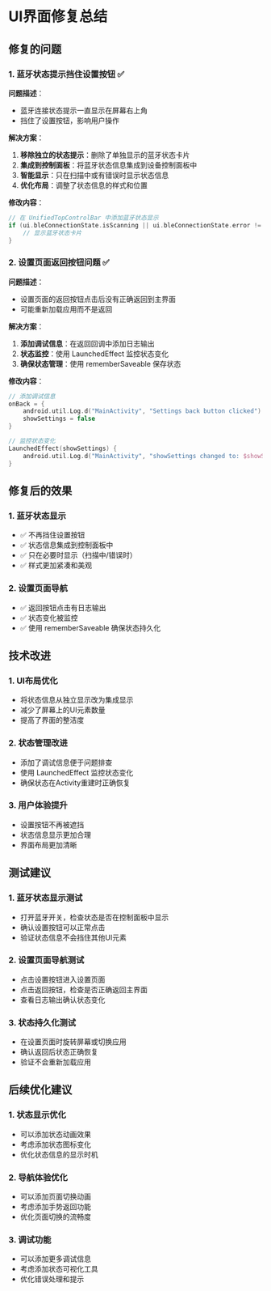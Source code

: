 # UI界面修复总结

## 修复的问题

### 1. 蓝牙状态提示挡住设置按钮 ✅

**问题描述**：
- 蓝牙连接状态提示一直显示在屏幕右上角
- 挡住了设置按钮，影响用户操作

**解决方案**：
1. **移除独立的状态提示**：删除了单独显示的蓝牙状态卡片
2. **集成到控制面板**：将蓝牙状态信息集成到设备控制面板中
3. **智能显示**：只在扫描中或有错误时显示状态信息
4. **优化布局**：调整了状态信息的样式和位置

**修改内容**：
```kotlin
// 在 UnifiedTopControlBar 中添加蓝牙状态显示
if (ui.bleConnectionState.isScanning || ui.bleConnectionState.error != null) {
    // 显示蓝牙状态卡片
}
```

### 2. 设置页面返回按钮问题 ✅

**问题描述**：
- 设置页面的返回按钮点击后没有正确返回到主界面
- 可能重新加载应用而不是返回

**解决方案**：
1. **添加调试信息**：在返回回调中添加日志输出
2. **状态监控**：使用 LaunchedEffect 监控状态变化
3. **确保状态管理**：使用 rememberSaveable 保存状态

**修改内容**：
```kotlin
// 添加调试信息
onBack = { 
    android.util.Log.d("MainActivity", "Settings back button clicked")
    showSettings = false 
}

// 监控状态变化
LaunchedEffect(showSettings) {
    android.util.Log.d("MainActivity", "showSettings changed to: $showSettings")
}
```

## 修复后的效果

### 1. 蓝牙状态显示
- ✅ 不再挡住设置按钮
- ✅ 状态信息集成到控制面板中
- ✅ 只在必要时显示（扫描中/错误时）
- ✅ 样式更加紧凑和美观

### 2. 设置页面导航
- ✅ 返回按钮点击有日志输出
- ✅ 状态变化被监控
- ✅ 使用 rememberSaveable 确保状态持久化

## 技术改进

### 1. UI布局优化
- 将状态信息从独立显示改为集成显示
- 减少了屏幕上的UI元素数量
- 提高了界面的整洁度

### 2. 状态管理改进
- 添加了调试信息便于问题排查
- 使用 LaunchedEffect 监控状态变化
- 确保状态在Activity重建时正确恢复

### 3. 用户体验提升
- 设置按钮不再被遮挡
- 状态信息显示更加合理
- 界面布局更加清晰

## 测试建议

### 1. 蓝牙状态显示测试
- 打开蓝牙开关，检查状态是否在控制面板中显示
- 确认设置按钮可以正常点击
- 验证状态信息不会挡住其他UI元素

### 2. 设置页面导航测试
- 点击设置按钮进入设置页面
- 点击返回按钮，检查是否正确返回主界面
- 查看日志输出确认状态变化

### 3. 状态持久化测试
- 在设置页面时旋转屏幕或切换应用
- 确认返回后状态正确恢复
- 验证不会重新加载应用

## 后续优化建议

### 1. 状态显示优化
- 可以添加状态动画效果
- 考虑添加状态图标变化
- 优化状态信息的显示时机

### 2. 导航体验优化
- 可以添加页面切换动画
- 考虑添加手势返回功能
- 优化页面切换的流畅度

### 3. 调试功能
- 可以添加更多调试信息
- 考虑添加状态可视化工具
- 优化错误处理和提示
